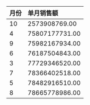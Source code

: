 | 月份 | 单月销售额 |
| :--- | :--- |
| 10 | 2573908769.00 |
| 4 | 75807177731.00 |
| 9 | 75982167934.00 |
| 6 | 76187504843.00 |
| 3 | 77729346520.00 |
| 7 | 78366402518.00 |
| 5 | 78482916510.00 |
| 8 | 78665778986.00 |
